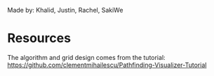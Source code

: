 Made by:
Khalid,
Justin,
Rachel,
SakiWe 
# Resources 
The algorithm and grid design comes from the tutorial: https://github.com/clementmihailescu/Pathfinding-Visualizer-Tutorial
